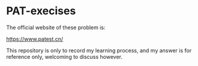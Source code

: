 # PAT-execises

The official website of these problem is: 

https://www.patest.cn/



This repository is only to record my learning process, and my answer is for reference only, welcoming to discuss however.